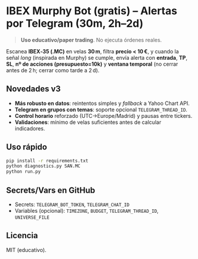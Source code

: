 # IBEX Murphy Bot (gratis) – Alertas por Telegram (30m, 2h–2d)

> **Uso educativo/paper trading**. No ejecuta órdenes reales.

Escanea **IBEX‑35 (.MC)** en velas **30 m**, filtra **precio < 10 €**, y cuando la señal *long* (inspirada en Murphy) se cumple, envía alerta con **entrada**, **TP**, **SL**, **nº de acciones (presupuesto=10k)** y **ventana temporal** (no cerrar antes de 2 h; cerrar como tarde a 2 d).

## Novedades v3
- **Más robusto en datos**: reintentos simples y *fallback* a Yahoo Chart API.
- **Telegram en grupos con temas**: soporte opcional `TELEGRAM_THREAD_ID`.
- **Control horario** reforzado (UTC→Europe/Madrid) y pausas entre tickers.
- **Validaciones**: mínimo de velas suficientes antes de calcular indicadores.

## Uso rápido
```bash
pip install -r requirements.txt
python diagnostics.py SAN.MC
python run.py
```

## Secrets/Vars en GitHub
- Secrets: `TELEGRAM_BOT_TOKEN`, `TELEGRAM_CHAT_ID`
- Variables (opcional): `TIMEZONE`, `BUDGET`, `TELEGRAM_THREAD_ID`, `UNIVERSE_FILE`

## Licencia
MIT (educativo).

